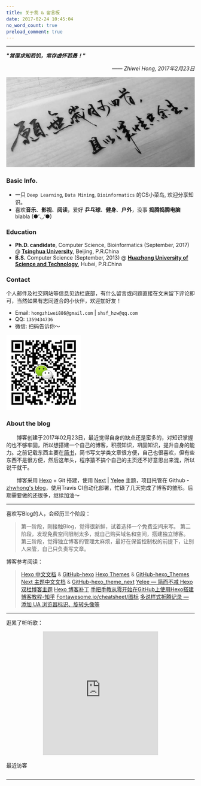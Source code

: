 ```yaml
---
title: 关于我 & 留言板
date: 2017-02-24 10:45:04
no_word_count: true
preload_comment: true
---
```


<style type="text/css">
	strong a {
		color: #747474;
	}
	.player {
		text-align: center;
		margin: .5em auto 0;
		width: 100%;
		max-width: 22em;
	}
	.player br {
		display: none;
	}
	.sign {
		text-align: right;
		font-style: italic;
	}
	#ds-recent-visitors {
		margin: 0;
		padding: 0;
	}
	#ds-recent-visitors div img {
		display: inline-block !important;
		width: 56px !important;
		height: 56px !important;
		border-radius: 50%;
		border: 1px solid #ddd;
		padding: 2px;
		box-shadow: 1px 1px 1px rgba(0,0,0, .15);
	}
	.article-entry img:first-child {
		display: block;
	}
	.article-entry span {
		font-family: Arial;
	}
	#ds-hot-posts {
		display: none;
	}
</style>

---

***"常葆求知若饥，常存虚怀若愚！"***

<p class="sign"><span>——</span> Zhiwei Hong, 2017年2月23日</p>

<img src="/images/about_img.png" title="愿无岁月可回首，且以深情共余生。" style="width:600px;">

### <span class="fa fa-user"></span> Basic Info.

- 一只 `Deep Learning`, `Data Mining`, `Bioinformatics` 的CS小菜鸟, 欢迎分享知识。
- 喜欢**音乐**、**影视**、**阅读**，爱好 **乒乓球**、**健身**、**户外**，没事 **捣腾捣腾电脑** blabla (●’◡’●)

### <span class="fa fa-graduation-cap"></span> Education

- **Ph.D. candidate**, Computer Science, Bioinformatics (September, 2017)
@ [**Tsinghua University**](http://www.tsinghua.edu.cn/publish/newthuen/index.html), Beijing, P.R.China
- **B.S.** Computer Science (September, 2013)
@ [**Huazhong University of Science and Technology**](http://english.hust.edu.cn/), Hubei, P.R.China

### <span class="fa fa-paper-plane"></span> Contact

个人邮件及社交网站等信息见边栏底部，有什么留言或问题直接在文末留下评论即可，当然如果有志同道合的小伙伴，欢迎加好友！

- <span class="fa fa-envelope"></span> Email:  `hongzhiwei886@gmail.com` | `shsf_hzw@qq.com`
- <span class="fa fa-qq"></span> QQ:  `1359434736`
- <span class="fa fa-wechat"></span> 微信:  扫码告诉你～

<div style="float:left;"><img src="/images/wechat.png" alt="wechat"></div>
<div style="clear:both;"></div>

<!-- *   <span class="fa fa-wechat"></span> 微信:  hzw1359434736
*   <span class="fa fa-weibo"></span> 微博:   [zhwhong_shsf](http://weibo.com/zhwhong?refer_flag=1001030102_&is_all=1)
*   <span class="fa fa-github"></span> Github: [Hzwcode](https://github.com/Hzwcode)
*   <span class="fa fa-facebook-official"></span> Facebook:  [Zhiwei Hong](https://www.facebook.com/profile.php?id=100008115764524)
*   <span class="fa fa-book"></span> 简书:  [zhwhong](http://www.jianshu.com/u/38cd2a8c425e)
*   <span class="fa fa-battery-full"></span> 知乎:  [zhwhong](https://www.zhihu.com/people/zhwhong/activities)
*   <span class="fa fa-file-movie-o"></span> 豆瓣： [zhwhong](https://www.douban.com/people/zhwhong/) -->

### <span class="fa fa-sticky-note"></span> About the blog

　　博客创建于2017年02月23日，最近觉得自身的缺点还是蛮多的，对知识掌握的也不够牢固，所以想搭建一个自己的博客，积攒知识，巩固知识，提升自身的能力。之前记载东西主要在[简书](http://www.jianshu.com/u/38cd2a8c425e)，简书写文学类文章很方便，自己也很喜欢，但有些东西不是很方便，然后这年头，程序猿不搞个自己的主页还不好意思出来混，所以说干就干。

　　博客采用 [Hexo](https://hexo.io/zh-cn/) + Git 搭建，使用 [Next](http://theme-next.iissnan.com/) | [Yelee](https://github.com/MOxFIVE/hexo-theme-yelee) 主题，项目托管在 Github - [zhwhong's blog](https://github.com/Hzwcode/Hzwcode.github.io)，使用Travis CI自动化部署，忙碌了几天完成了博客的雏形。后期需要做的还很多，继续加油～

---

喜欢写Blog的人，会经历三个阶段：

> 第一阶段，刚接触Blog，觉得很新鲜，试着选择一个免费空间来写。
> 第二阶段，发现免费空间限制太多，就自己购买域名和空间，搭建独立博客。
> 第三阶段，觉得独立博客的管理太麻烦，最好在保留控制权的前提下，让别人来管，自己只负责写文章。

博客参考阅读：

> [Hexo 中文文档](https://hexo.io/zh-cn/docs/) & [GitHub-hexo](https://github.com/hexojs/hexo)
> [Hexo Themes](https://hexo.io/themes/) & [GitHub-hexo_Themes](https://github.com/hexojs/hexo/wiki/Themes)
> [Next 主题中文文档](http://theme-next.iissnan.com/) & [GitHub-hexo_theme_next](https://github.com/iissnan/hexo-theme-next)
> [Yelee — 简而不减 Hexo 双栏博客主题](http://moxfive.coding.me/yelee/)
> [Hexo 博客补丁](http://frankorz.com/2016/09/30/Hexo-patch/)
> [手把手教从零开始在GitHub上使用Hexo搭建博客教程-知乎](https://zhuanlan.zhihu.com/z-hexo)
> [Fontawesome.io/cheatsheet/图标](http://fontawesome.io/cheatsheet/)
> [多说样式折腾记录 — 添加 UA 浏览器标识、旋转头像等](http://moxfive.xyz/2015/09/29/duoshuo-style/#参考资料)

---

逛累了听听歌：

<div class="player">
<iframe scrolling="auto" frameborder="no" border="0" marginwidth="0" marginheight="0" width=100% height=330 src="http://music.163.com/outchain/player?type=0&id=3778678&auto=0&height=430"></iframe>
</div>

最近访客

<!-- <div class="ds-recent-visitors"
    data-num-items="36"
    data-avatar-size="42"
    id="ds-recent-visitors">
</div>
-->

<ul class="ds-recent-visitors" data-num-items="30" data-avatar-size="56"></ul>

<div style="clear:both;"></div>

---

